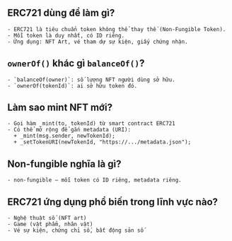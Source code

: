 ## ERC721 dùng để làm gì?
    - ERC721 là tiêu chuẩn token không thể thay thế (Non-Fungible Token).
    - Mỗi token là duy nhất, có ID riêng.
    - Ứng dụng: NFT Art, vé tham dự sự kiện, giấy chứng nhận.
## `ownerOf()` khác gì `balanceOf()`?
    - `balanceOf(owner)`: số lượng NFT người dùng sở hữu.
    - `ownerOf(tokenId)`: ai sở hữu token đó.
## Làm sao mint NFT mới?
    - Gọi hàm _mint(to, tokenId) từ smart contract ERC721
    - Có thể mở rộng để gắn metadata (URI):
      + _mint(msg.sender, newTokenId);
      + _setTokenURI(newTokenId, "https://.../metadata.json");

## Non-fungible nghĩa là gì?
    - non-fungible – mỗi token có ID riêng, metadata riêng.
## ERC721 ứng dụng phổ biến trong lĩnh vực nào?
    - Nghệ thuật số (NFT art)
    - Game (vật phẩm, nhân vật)
    - Vé sự kiện, chứng chỉ số, bất động sản số